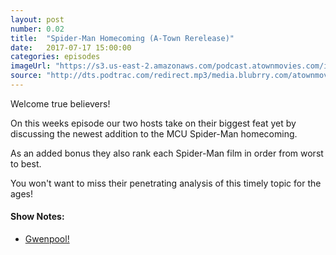 ```yaml
---
layout: post
number: 0.02
title:  "Spider-Man Homecoming (A-Town Rerelease)"
date:   2017-07-17 15:00:00
categories: episodes
imageUrl: "https://s3.us-east-2.amazonaws.com/podcast.atownmovies.com/images/at-fm_003_spiderman-homecoming.jpg"
source: "http://dts.podtrac.com/redirect.mp3/media.blubrry.com/atownmovies/podcast.atownmovies.com/audio/A-Town_003-SpidermanHomecoming_64bit.mp3"
---
```


Welcome true believers!

On this weeks episode our two hosts take on their biggest feat yet by discussing the newest addition to the MCU Spider-Man homecoming.

As an added bonus they also rank each Spider-Man film in order from worst to best.

You won't want to miss their penetrating analysis of this timely topic for the ages!

#### Show Notes:
- [Gwenpool!](https://en.wikipedia.org/wiki/Gwenpool)